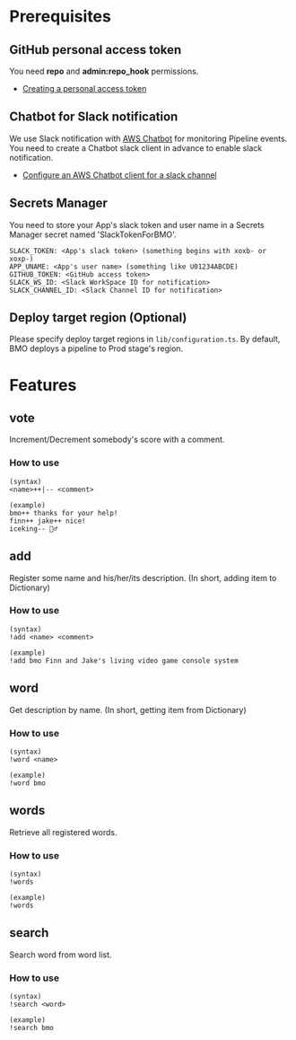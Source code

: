 # Prerequisites

## GitHub personal access token

You need **repo** and **admin:repo_hook** permissions.

-   [Creating a personal access token](https://docs.github.com/en/authentication/keeping-your-account-and-data-secure/creating-a-personal-access-token)

## Chatbot for Slack notification

We use Slack notification with [AWS Chatbot](https://aws.amazon.com/chatbot/) for monitoring Pipeline events.
You need to create a Chatbot slack client in advance to enable slack notification.

-   [Configure an AWS Chatbot client for a slack channel](https://docs.aws.amazon.com/dtconsole/latest/userguide/notifications-chatbot.html#notifications-chatbot-configure-client)

## Secrets Manager

You need to store your App's slack token and user name in a Secrets Manager secret named 'SlackTokenForBMO'.

```
SLACK_TOKEN: <App's slack token> (something begins with xoxb- or xoxp-)
APP_UNAME: <App's user name> (something like U01234ABCDE)
GITHUB_TOKEN: <GitHub access token>
SLACK_WS_ID: <Slack WorkSpace ID for notification>
SLACK_CHANNEL_ID: <Slack Channel ID for notification>
```

## Deploy target region (Optional)

Please specify deploy target regions in `lib/configuration.ts`.
By default, BMO deploys a pipeline to Prod stage's region.

# Features

## vote

Increment/Decrement somebody's score with a comment.

### How to use

```
(syntax)
<name>++|-- <comment>

(example)
bmo++ thanks for your help!
finn++ jake++ nice!
iceking-- 🤷‍♂️
```

## add

Register some name and his/her/its description. (In short, adding item to Dictionary)

### How to use

```
(syntax)
!add <name> <comment>

(example)
!add bmo Finn and Jake's living video game console system
```

## word

Get description by name. (In short, getting item from Dictionary)

### How to use

```
(syntax)
!word <name>

(example)
!word bmo
```

## words

Retrieve all registered words.

### How to use

```
(syntax)
!words

(example)
!words
```

## search

Search word from word list.

### How to use

```
(syntax)
!search <word>

(example)
!search bmo
```
